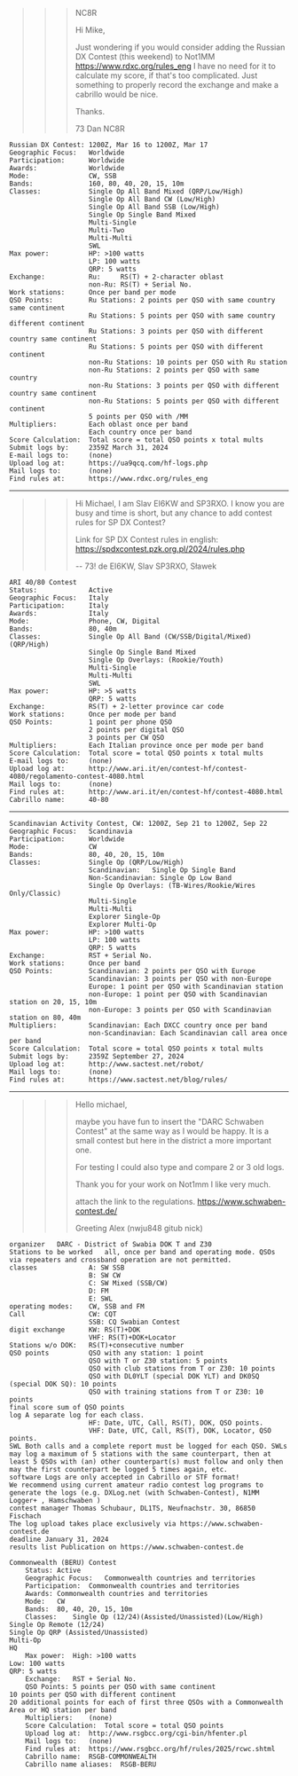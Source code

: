 >>>NC8R
>>>
>>>Hi Mike,
>>>
>>>Just wondering if you would consider adding the Russian DX Contest (this weekend) to Not1MM
>>>https://www.rdxc.org/rules_eng I have no need for it to calculate my score, if that's too complicated.
>>>Just something to properly record the exchange and make a cabrillo would be nice.
>>>
>>>Thanks.
>>>
>>>73
>>>Dan 
>>>NC8R

```text
Russian DX Contest: 1200Z, Mar 16 to 1200Z, Mar 17
Geographic Focus:	Worldwide
Participation:		Worldwide
Awards:				Worldwide
Mode:				CW, SSB
Bands:				160, 80, 40, 20, 15, 10m
Classes:			Single Op All Band Mixed (QRP/Low/High)
					Single Op All Band CW (Low/High)
					Single Op All Band SSB (Low/High)
					Single Op Single Band Mixed
					Multi-Single
					Multi-Two
					Multi-Multi
					SWL
Max power:			HP: >100 watts
					LP: 100 watts
					QRP: 5 watts
Exchange:			Ru: 	RS(T) + 2-character oblast
					non-Ru:	RS(T) + Serial No.
Work stations:		Once per band per mode
QSO Points:			Ru Stations: 2 points per QSO with same country same continent
					Ru Stations: 5 points per QSO with same country different continent
					Ru Stations: 3 points per QSO with different country same continent
					Ru Stations: 5 points per QSO with different continent
					non-Ru Stations: 10 points per QSO with Ru station
					non-Ru Stations: 2 points per QSO with same country
					non-Ru Stations: 3 points per QSO with different country same continent
					non-Ru Stations: 5 points per QSO with different continent
					5 points per QSO with /MM
Multipliers:		Each oblast once per band
					Each country once per band
Score Calculation:	Total score = total QSO points x total mults
Submit logs by:		2359Z March 31, 2024
E-mail logs to:		(none)
Upload log at:		https://ua9qcq.com/hf-logs.php
Mail logs to:		(none)
Find rules at:		https://www.rdxc.org/rules_eng
```

---

>>>Hi Michael,
>>>I am Slav EI6KW and SP3RXO.
>>>I know you are busy and time is short, but any chance to add contest
>>>rules for SP DX Contest?
>>>
>>>Link for SP DX Contest rules in english:
>>>https://spdxcontest.pzk.org.pl/2024/rules.php
>>>
>>>--
>>>73!
>>>de EI6KW, Slav
>>>   SP3RXO, Sławek

```text
ARI 40/80 Contest
Status:				Active
Geographic Focus:	Italy
Participation:		Italy
Awards:				Italy
Mode:				Phone, CW, Digital
Bands:				80, 40m
Classes:			Single Op All Band (CW/SSB/Digital/Mixed)(QRP/High)
					Single Op Single Band Mixed
					Single Op Overlays: (Rookie/Youth)
					Multi-Single
					Multi-Multi
					SWL
Max power:			HP: >5 watts
					QRP: 5 watts
Exchange:			RS(T) + 2-letter province car code
Work stations:		Once per mode per band
QSO Points:			1 point per phone QSO
					2 points per digital QSO
					3 points per CW QSO
Multipliers:		Each Italian province once per mode per band
Score Calculation:	Total score = total QSO points x total mults
E-mail logs to:		(none)
Upload log at:		http://www.ari.it/en/contest-hf/contest-4080/regolamento-contest-4080.html
Mail logs to:		(none)
Find rules at:		http://www.ari.it/en/contest-hf/contest-4080.html
Cabrillo name:		40-80
```

---

```text
Scandinavian Activity Contest, CW: 1200Z, Sep 21 to 1200Z, Sep 22
Geographic Focus:	Scandinavia
Participation:		Worldwide
Mode:				CW
Bands:				80, 40, 20, 15, 10m
Classes:			Single Op (QRP/Low/High)
					Scandinavian: 	Single Op Single Band
					Non-Scandinavian: Single Op Low Band
					Single Op Overlays: (TB-Wires/Rookie/Wires Only/Classic)
					Multi-Single
					Multi-Multi
					Explorer Single-Op
					Explorer Multi-Op
Max power:			HP: >100 watts
					LP: 100 watts
					QRP: 5 watts
Exchange:			RST + Serial No.
Work stations:		Once per band
QSO Points:			Scandinavian: 2 points per QSO with Europe
					Scandinavian: 3 points per QSO with non-Europe
					Europe: 1 point per QSO with Scandinavian station
					non-Europe: 1 point per QSO with Scandinavian station on 20, 15, 10m
					non-Europe: 3 points per QSO with Scandinavian station on 80, 40m
Multipliers:		Scandinavian: Each DXCC country once per band
					non-Scandinavian: Each Scandinavian call area once per band
Score Calculation:	Total score = total QSO points x total mults
Submit logs by:		2359Z September 27, 2024
Upload log at:		http://www.sactest.net/robot/
Mail logs to:		(none)
Find rules at:		https://www.sactest.net/blog/rules/
```

---

>>>Hello michael,
>>>
>>>maybe you have fun to insert the "DARC Schwaben Contest" at the same way as I would be happy.
>>>It is a small contest but here in the district a more important one.
>>>
>>>For testing I could also type and compare 2 or 3 old logs.
>>>
>>>Thank you for your work on Not1mm I like very much.
>>>
>>>attach the link to the regulations. https://www.schwaben-contest.de/
>>>
>>>Greeting Alex (nwju848 gitub nick)

```text
organizer	DARC - District of Swabia DOK T and Z30
Stations to be worked	all, once per band and operating mode. QSOs via repeaters and crossband operation are not permitted.
classes				A: SW SSB
					B: SW CW
					C: SW Mixed (SSB/CW)
					D: FM
					E: SWL
operating modes:	CW, SSB and FM
Call				CW: CQT
					SSB: CQ Swabian Contest
digit exchange		KW: RS(T)+DOK
					VHF: RS(T)+DOK+Locator
Stations w/o DOK: 	RS(T)+consecutive number
QSO points			QSO with any station: 1 point
					QSO with T or Z30 station: 5 points
					QSO with club stations from T or Z30: 10 points
					QSO with DL0YLT (special DOK YLT) and DK0SQ (special DOK SQ): 10 points
					QSO with training stations from T or Z30: 10 points
final score	sum of QSO points
log	A separate log for each class.
					HF: Date, UTC, Call, RS(T), DOK, QSO points.
					VHF: Date, UTC, Call, RS(T), DOK, Locator, QSO points.
SWL	Both calls and a complete report must be logged for each QSO. SWLs may log a maximum of 5 stations with the same counterpart, then at least 5 QSOs with (an) other counterpart(s) must follow and only then may the first counterpart be logged 5 times again, etc.
software Logs are only accepted in Cabrillo or STF format!
We recommend using current amateur radio contest log programs to generate the logs (e.g. DXLog.net (with Schwaben-Contest), N1MM Logger+ , Hamschwaben )
contest manager	Thomas Schubaur, DL1TS, Neufnachstr. 30, 86850 Fischach
The log upload takes place exclusively via https://www.schwaben-contest.de
deadline January 31, 2024
results list Publication on https://www.schwaben-contest.de
```


```text
Commonwealth (BERU) Contest
 	Status:	Active
 	Geographic Focus:	Commonwealth countries and territories
 	Participation:	Commonwealth countries and territories
 	Awards:	Commonwealth countries and territories
 	Mode:	CW
 	Bands:	80, 40, 20, 15, 10m
 	Classes:	Single Op (12/24)(Assisted/Unassisted)(Low/High)
Single Op Remote (12/24)
Single Op QRP (Assisted/Unassisted)
Multi-Op
HQ
 	Max power:	High: >100 watts
Low: 100 watts
QRP: 5 watts
 	Exchange:	RST + Serial No.
 	QSO Points:	5 points per QSO with same continent
10 points per QSO with different continent
20 additional points for each of first three QSOs with a Commonwealth Area or HQ station per band
 	Multipliers:	(none)
 	Score Calculation:	Total score = total QSO points
 	Upload log at:	http://www.rsgbcc.org/cgi-bin/hfenter.pl
 	Mail logs to:	(none)
 	Find rules at:	https://www.rsgbcc.org/hf/rules/2025/rcwc.shtml
 	Cabrillo name:	RSGB-COMMONWEALTH
 	Cabrillo name aliases:	RSGB-BERU
```
